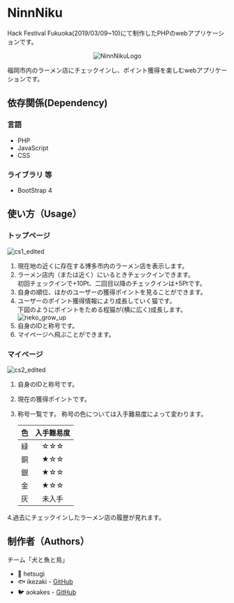# NinnNiku
Hack Festival Fukuoka(2019/03/09~10)にて制作したPHPのwebアプリケーションです。 
<p align="center">
    <img src="https://user-images.githubusercontent.com/39111330/54140908-fc7ecf00-4467-11e9-8b30-f309801d0f47.png" title="NinnNikuLogo">
</p>
福岡市内のラーメン店にチェックインし、ポイント獲得を楽しむwebアプリケーションです。

## 依存関係(Dependency)  
### 言語
- PHP
- JavaScript
- CSS
### ライブラリ 等
- BootStrap 4
## 使い方（Usage）　 
### トップページ
![cs1_edited](https://user-images.githubusercontent.com/39111330/54142809-d9561e80-446b-11e9-84db-ca8deda297fe.png)
1. 現在地の近くに存在する博多市内のラーメン店を表示します。
2. ラーメン店内（または近く）にいるときチェックインできます。  
  初回チェックインで+10Pt、二回目以降のチェックインは+5Ptです。
3. 自身の順位、ほかのユーザーの獲得ポイントを見ることができます。
4. ユーザーのポイント獲得情報により成長していく猫です。  
下図のようにポイントをためる程猫が(横に広く)成長します。
![neko_grow_up](https://user-images.githubusercontent.com/39111330/54147437-81241a00-4475-11e9-8db7-ef3dc4f0400f.png)
5. 自身のIDと称号です。
6. マイページへ飛ぶことができます。
### マイページ
![cs2_edited](https://user-images.githubusercontent.com/39111330/54142819-da874b80-446b-11e9-9638-1728b288bcd2.png)
1. 自身のIDと称号です。
2. 現在の獲得ポイントです。
3. 称号一覧です。
    称号の色については入手難易度によって変わります。   
      
    | 色 | 入手難易度 |  
    | :---: | :---: |  
    | 緑 | ☆☆☆ |  
    | 銅 | ★☆☆ |  
    | 銀 | ★☆☆ |  
    | 金 | ★☆☆ |  
    | 灰 | 未入手 |    
      
        
4.過去にチェックインしたラーメン店の履歴が見れます。

## 制作者（Authors）
チーム「犬と魚と鳥」
- :dog: hetsugi
- :fish: ikezaki - [GitHub](https://github.com/izumiikezaki)
- :bird: aokakes - [GitHub](https://github.com/fulutori)
